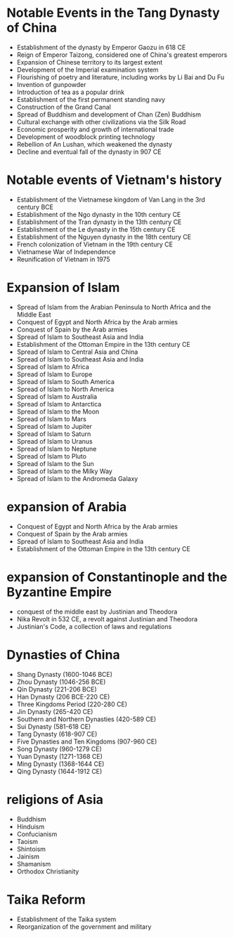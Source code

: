 
# Notable Events in the Tang Dynasty of China

- Establishment of the dynasty by Emperor Gaozu in 618 CE
- Reign of Emperor Taizong, considered one of China's greatest emperors
- Expansion of Chinese territory to its largest extent
- Development of the Imperial examination system
- Flourishing of poetry and literature, including works by Li Bai and Du Fu
- Invention of gunpowder
- Introduction of tea as a popular drink
- Establishment of the first permanent standing navy
- Construction of the Grand Canal
- Spread of Buddhism and development of Chan (Zen) Buddhism
- Cultural exchange with other civilizations via the Silk Road
- Economic prosperity and growth of international trade
- Development of woodblock printing technology
- Rebellion of An Lushan, which weakened the dynasty
- Decline and eventual fall of the dynasty in 907 CE

# Notable events of Vietnam's history
- Establishment of the Vietnamese kingdom of Van Lang in the 3rd century BCE
- Establishment of the Ngo dynasty in the 10th century CE
- Establishment of the Tran dynasty in the 13th century CE
- Establishment of the Le dynasty in the 15th century CE
- Establishment of the Nguyen dynasty in the 18th century CE
- French colonization of Vietnam in the 19th century CE
- Vietnamese War of Independence
- Reunification of Vietnam in 1975

# Expansion of Islam
- Spread of Islam from the Arabian Peninsula to North Africa and the Middle East
- Conquest of Egypt and North Africa by the Arab armies
- Conquest of Spain by the Arab armies
- Spread of Islam to Southeast Asia and India
- Establishment of the Ottoman Empire in the 13th century CE
- Spread of Islam to Central Asia and China
- Spread of Islam to Southeast Asia and India
- Spread of Islam to Africa
- Spread of Islam to Europe
- Spread of Islam to South America
- Spread of Islam to North America
- Spread of Islam to Australia
- Spread of Islam to Antarctica
- Spread of Islam to the Moon
- Spread of Islam to Mars
- Spread of Islam to Jupiter
- Spread of Islam to Saturn
- Spread of Islam to Uranus
- Spread of Islam to Neptune
- Spread of Islam to Pluto
- Spread of Islam to the Sun
- Spread of Islam to the Milky Way
- Spread of Islam to the Andromeda Galaxy

# expansion of Arabia
- Conquest of Egypt and North Africa by the Arab armies
- Conquest of Spain by the Arab armies
- Spread of Islam to Southeast Asia and India
- Establishment of the Ottoman Empire in the 13th century CE

# expansion of Constantinople and the Byzantine Empire
- conquest of the middle east by Justinian and Theodora
- Nika Revolt in 532 CE, a revolt against Justinian and Theodora
- Justinian's Code, a collection of laws and regulations

# Dynasties of China
- Shang Dynasty (1600-1046 BCE)
- Zhou Dynasty (1046-256 BCE)
- Qin Dynasty (221-206 BCE)
- Han Dynasty (206 BCE-220 CE)
- Three Kingdoms Period (220-280 CE)
- Jin Dynasty (265-420 CE)
- Southern and Northern Dynasties (420-589 CE)
- Sui Dynasty (581-618 CE)
- Tang Dynasty (618-907 CE)
- Five Dynasties and Ten Kingdoms (907-960 CE)
- Song Dynasty (960-1279 CE)
- Yuan Dynasty (1271-1368 CE)
- Ming Dynasty (1368-1644 CE)
- Qing Dynasty (1644-1912 CE)

# religions of Asia
- Buddhism
- Hinduism
- Confucianism
- Taoism
- Shintoism
- Jainism
- Shamanism
- Orthodox Christianity

# Taika Reform
- Establishment of the Taika system
- Reorganization of the government and military